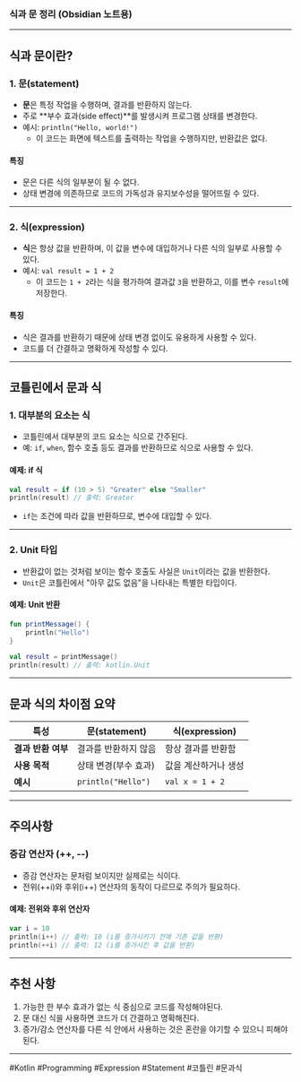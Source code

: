### 식과 문 정리 (Obsidian 노트용)

---

## **식과 문이란?**

### **1. 문(statement)**
- **문**은 특정 작업을 수행하며, 결과를 반환하지 않는다.
- 주로 **부수 효과(side effect)**를 발생시켜 프로그램 상태를 변경한다.
- 예시: `println("Hello, world!")`
  - 이 코드는 화면에 텍스트를 출력하는 작업을 수행하지만, 반환값은 없다.

#### **특징**
- 문은 다른 식의 일부분이 될 수 없다.
- 상태 변경에 의존하므로 코드의 가독성과 유지보수성을 떨어뜨릴 수 있다.

---

### **2. 식(expression)**
- **식**은 항상 값을 반환하며, 이 값을 변수에 대입하거나 다른 식의 일부로 사용할 수 있다.
- 예시: `val result = 1 + 2`
  - 이 코드는 `1 + 2`라는 식을 평가하여 결과값 `3`을 반환하고, 이를 변수 `result`에 저장한다.

#### **특징**
- 식은 결과를 반환하기 때문에 상태 변경 없이도 유용하게 사용할 수 있다.
- 코드를 더 간결하고 명확하게 작성할 수 있다.

---

## **코틀린에서 문과 식**

### **1. 대부분의 요소는 식**
- 코틀린에서 대부분의 코드 요소는 식으로 간주된다.
- 예: `if`, `when`, 함수 호출 등도 결과를 반환하므로 식으로 사용할 수 있다.

#### **예제: if 식**
```kotlin
val result = if (10 > 5) "Greater" else "Smaller"
println(result) // 출력: Greater
```
- `if`는 조건에 따라 값을 반환하므로, 변수에 대입할 수 있다.

---

### **2. Unit 타입**
- 반환값이 없는 것처럼 보이는 함수 호출도 사실은 `Unit`이라는 값을 반환한다.
- `Unit`은 코틀린에서 "아무 값도 없음"을 나타내는 특별한 타입이다.

#### **예제: Unit 반환**
```kotlin
fun printMessage() {
    println("Hello")
}

val result = printMessage()
println(result) // 출력: kotlin.Unit
```

---

## **문과 식의 차이점 요약**

| **특성**          | **문(statement)**                     | **식(expression)**              |
|-------------------|---------------------------------------|----------------------------------|
| **결과 반환 여부** | 결과를 반환하지 않음                  | 항상 결과를 반환함               |
| **사용 목적**      | 상태 변경(부수 효과)                  | 값을 계산하거나 생성             |
| **예시**           | `println("Hello")`                   | `val x = 1 + 2`                 |

---

## **주의사항**

### **증감 연산자 (++, --)**
- 증감 연산자는 문처럼 보이지만 실제로는 식이다.
- 전위(++i)와 후위(i++) 연산자의 동작이 다르므로 주의가 필요하다.

#### **예제: 전위와 후위 연산자**
```kotlin
var i = 10
println(i++) // 출력: 10 (i를 증가시키기 전에 기존 값을 반환)
println(++i) // 출력: 12 (i를 증가시킨 후 값을 반환)
```

---

## **추천 사항**
1. 가능한 한 부수 효과가 없는 식 중심으로 코드를 작성해야된다.
2. 문 대신 식을 사용하면 코드가 더 간결하고 명확해진다.
3. 증가/감소 연산자를 다른 식 안에서 사용하는 것은 혼란을 야기할 수 있으니 피해야된다.

---

#Kotlin #Programming #Expression #Statement #코틀린 #문과식
